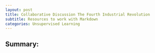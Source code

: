 ```yaml
---
layout: post
title: Collaborative Discussion The Fourth Industrial Revolution
subtitle: Resources to work with Markdown
categories: Unsupervised Learning
---
```


## Summary:
